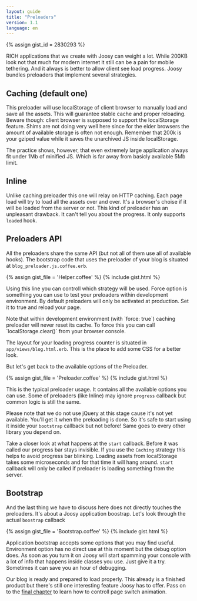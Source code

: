 ```yaml
---
layout: guide
title: "Preloaders"
version: 1.1
language: en
---
```


{% assign gist_id = 2830293 %}

RICH applications that we create with Joosy can weight a lot. While 200KB look not that much for modern internet it still can be a pain for mobile tethering. And it always is better to allow client see load progress. Joosy bundles preloaders that implement several strategies.

## Caching (default one)

This preloader will use localStorage of client browser to manually load and save all the assets. This will guarantee stable cache and proper reloading. Beware though: client browser is supposed to support the localStorage feature. Shims are not doing very well here since for the elder browsers the amount of available storage is often not enough. Remember that 200k is your gziped value while it saves the unarchived JS inside localStorage.

The practice shows, however, that even extremely large application always fit under 1Mb of minified JS. Which is far away from basicly available 5Mb limit.

## Inline

Unlike caching preloader this one will relay on HTTP caching. Each page load will try to load all the assets over and over. It's a browser's choise if it will be loaded from the server or not. This kind of preloader has an unpleasant drawback. It can't tell you about the progress. It only supports `loaded` hook.

## Preloaders API

All the preloaders share the same API (but not all of them use all of available hooks). The bootstrap code that uses the preloader of your blog is situated at `blog_preloader.js.coffee.erb`.

{% assign gist_file = 'Helper.coffee' %}
{% include gist.html %}

Using this line you can controll which strategy will be used. Force option is something you can use to test your preloaders within development environment. By default preloaders will only be activated at production. Set it to true and reload your page.

<div class="info">
  <p>
    Note that within development environment (with `force: true`) caching preloader will never reset its cache. To force this you can call `localStorage.clear()` from your browser console.
  </p>
</div>

The layout for your loading progress counter is situated in `app/views/blog.html.erb`. This is the place to add some CSS for a better look.

But let's get back to the available options of the Preloader.

{% assign gist_file = 'Preloader.coffee' %}
{% include gist.html %}

This is the typical preloader usage. It contains all the available options you can use. Some of preloaders (like Inline) may ignore `progress` callback but common logic is still the same.

Please note that we do not use jQuery at this stage cause it's not yet available. You'll get it when the preloading is done. So it's safe to start using it inside your `bootstrap` callback but not before! Same goes to every other library you depend on.

Take a closer look at what happens at the `start` callback. Before it was called our progress bar stays invisible. If you use the `Caching` strategy this helps to avoid progress bar blinking. Loading assets from localStorage takes some microseconds and for that time it will hang around. `start` callback will only be called if preloader is loading something from the server.

## Bootstrap

And the last thing we have to discuss here does not directly touches the preloaders. It's about a Joosy application boostrap. Let's look through the actual `boostrap` callback

{% assign gist_file = 'Bootstrap.coffee' %}
{% include gist.html %}

Application bootstrap accepts some options that you may find useful. Environment option has no direct use at this moment but the debug option does. As soon as you turn it on Joosy will start spamming your console with a lot of info that happens inside classes you use. Just give it a try. Sometimes it can save you an hour of debugging.

Our blog is ready and prepared to load properly. This already is a finished product but there's still one interesting feature Joosy has to offer. Pass on to the [final chapter](/guides/1.1/en/blog/load-unload-and-in-progress-animations.html) to learn how to controll page switch animation.
